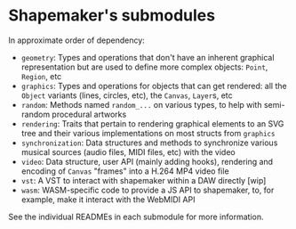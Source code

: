 # Shapemaker's submodules

In approximate order of dependency:

- `geometry`: Types and operations that don't have an inherent graphical representation but are used to define more complex objects: `Point`, `Region`, etc
- `graphics`: Types and operations for objects that can get rendered: all the `Object` variants (lines, circles, etc), the `Canvas`, `Layer`s, etc
- `random`: Methods named `random_...` on various types, to help with semi-random procedural artworks
- `rendering`: Traits that pertain to rendering graphical elements to an SVG tree and their various implementations on most structs from `graphics`
- `synchronization`: Data structures and methods to synchronize various musical sources (audio files, MIDI files, etc) with the video
- `video`: Data structure, user API (mainly adding hooks), rendering and encoding of `Canvas` "frames" into a H.264 MP4 video file
- `vst`: A VST to interact with shapemaker within a DAW directly [wip]
- `wasm`: WASM-specific code to provide a JS API to shapemaker, to, for example, make it interact with the WebMIDI API 

See the individual READMEs in each submodule for more information.
